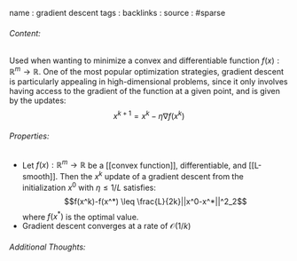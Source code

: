 name : gradient descent
tags : 
backlinks : 
source : #sparse

###### Content:
Used when wanting to minimize a convex and differentiable function $f(x): \mathbb{R}^m \rightarrow \mathbb{R}$. One of the most popular optimization strategies, gradient descent is particularly appealing in high-dimensional problems, since it only involves having access to the gradient of the function at a given point, and is given by the updates:
$$x^{k+1}=x^k-\eta \nabla f(x^k)$$

###### Properties:
- Let $f(x):\mathbb{R}^m \rightarrow \mathbb{R}$ be a [[convex function]], differentiable, and [[L-smooth]]. Then the $x^k$ update of a gradient descent from the initialization $x^0$ with $\eta\leq 1/L$ satisfies: $$f(x^k)-f(x^*) \leq \frac{L}{2k}||x^0-x^*||^2_2$$ where $f(x^*)$ is the optimal value.
- Gradient descent converges at a rate of $\mathcal{O}(1/k)$

###### Additional Thoughts:

